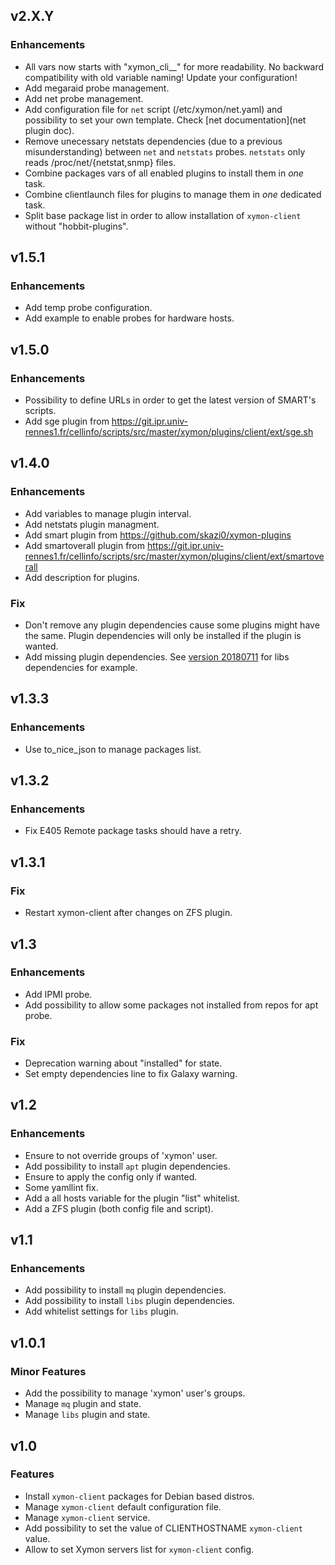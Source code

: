 ## v2.X.Y

### Enhancements
* All vars now starts with "xymon_cli__" for more readability.
  No backward compatibility with old variable naming! Update your configuration!
* Add megaraid probe management.
* Add net probe management.
* Add configuration file for `net` script (/etc/xymon/net.yaml) and
  possibility to set your own template. Check [net documentation](net plugin doc).
* Remove unecessary netstats dependencies (due to a previous misunderstanding)
  between `net` and `netstats` probes. `netstats` only
  reads /proc/net/{netstat,snmp} files.
* Combine packages vars of all enabled plugins to install them in _one_ task.
* Combine clientlaunch files for plugins to manage them in _one_ dedicated task.
* Split base package list in order to allow installation of `xymon-client` without
  "hobbit-plugins".

## v1.5.1

### Enhancements
* Add temp probe configuration.
* Add example to enable probes for hardware hosts.

## v1.5.0

### Enhancements
* Possibility to define URLs in order to get the latest version of SMART's scripts.
* Add sge plugin from https://git.ipr.univ-rennes1.fr/cellinfo/scripts/src/master/xymon/plugins/client/ext/sge.sh

## v1.4.0

### Enhancements
* Add variables to manage plugin interval.
* Add netstats plugin managment.
* Add smart plugin from https://github.com/skazi0/xymon-plugins
* Add smartoverall plugin from https://git.ipr.univ-rennes1.fr/cellinfo/scripts/src/master/xymon/plugins/client/ext/smartoverall
* Add description for plugins.

### Fix
* Don't remove any plugin dependencies cause some plugins might have the same.
  Plugin dependencies will only be installed if the plugin is wanted.
* Add missing plugin dependencies.
  See [version 20180711][20180711 hobbit-plugins debian changelog]
  for libs dependencies for example.

## v1.3.3

### Enhancements
* Use to_nice_json to manage packages list.

## v1.3.2

### Enhancements
* Fix E405 Remote package tasks should have a retry.

## v1.3.1

### Fix
* Restart xymon-client after changes on ZFS plugin.

## v1.3

### Enhancements
* Add IPMI probe.
* Add possibility to allow some packages not installed from repos for apt probe.

### Fix
* Deprecation warning about "installed" for state.
* Set empty dependencies line to fix Galaxy warning.

## v1.2

### Enhancements
* Ensure to not override groups of 'xymon' user.
* Add possibility to install `apt` plugin dependencies.
* Ensure to apply the config only if wanted.
* Some yamllint fix.
* Add a all hosts variable for the plugin "list" whitelist.
* Add a ZFS plugin (both config file and script).

## v1.1

### Enhancements
* Add possibility to install `mq` plugin dependencies.
* Add possibility to install `libs` plugin dependencies.
* Add whitelist settings for `libs` plugin.

## v1.0.1

### Minor Features
* Add the possibility to manage 'xymon' user's groups.
* Manage `mq` plugin and state.
* Manage `libs` plugin and state.

## v1.0

### Features
* Install `xymon-client` packages for Debian based distros.
* Manage `xymon-client` default configuration file.
* Manage `xymon-client` service.
* Add possibility to set the value of CLIENTHOSTNAME `xymon-client` value.
* Allow to set Xymon servers list for `xymon-client` config.

[20180711 hobbit-plugins debian changelog]: https://salsa.debian.org/debian/hobbit-plugins/blob/debian-20180711/debian/changelog
[net plugin doc]: https://salsa.debian.org/debian/hobbit-plugins#net-check-network-interface-states
